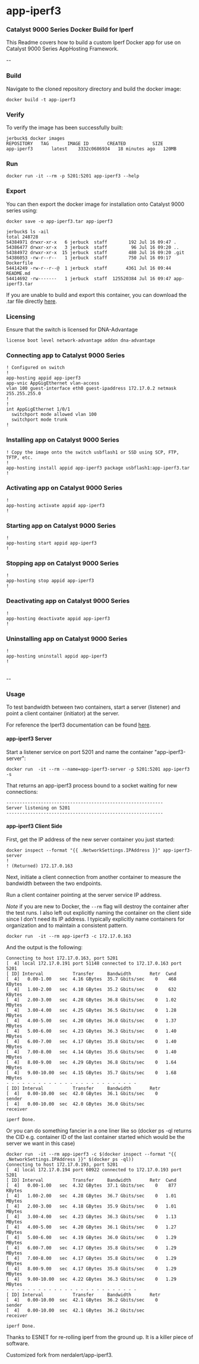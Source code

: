 # app-iperf3
###  Catalyst 9000 Series Docker Build for Iperf

This Readme covers how to build a custom Iperf Docker app for use on Catalyst 9000 Series AppHosting Framework.

--

### Build

Navigate to the cloned repository directory and build the docker image:

```
docker build -t app-iperf3
```

### Verify

To verify the image has been successfully built:

```
jerbuck$ docker images
REPOSITORY   TAG       IMAGE ID       CREATED          SIZE
app-iperf3       latest    3332c0686934   18 minutes ago   120MB

```

### Run 

```
docker run -it --rm -p 5201:5201 app-iperf3 --help
```

### Export

You can then export the docker image for installation onto Catalyst 9000 series using:

```
docker save -o app-iperf3.tar app-iperf3

jerbuck$ ls -ail
total 248728
54384971 drwxr-xr-x   6 jerbuck  staff        192 Jul 16 09:47 .
54386477 drwxr-xr-x   3 jerbuck  staff         96 Jul 16 09:20 ..
54384972 drwxr-xr-x  15 jerbuck  staff        480 Jul 16 09:20 .git
54386053 -rw-r--r--   1 jerbuck  staff        750 Jul 16 09:17 Dockerfile
54414249 -rw-r--r--@  1 jerbuck  staff       4361 Jul 16 09:44 README.md
54414692 -rw-------   1 jerbuck  staff  125520384 Jul 16 09:47 app-iperf3.tar
```

If you are unable to build and export this container, you can download the .tar file directly [here](https://cisco.box.com/s/804kbwz7vlupot53m77vvrs6h192i992).

### Licensing

Ensure that the switch is licensed for DNA-Advantage

```
license boot level network-advantage addon dna-advantage
```


### Connecting app to Catalyst 9000 Series
```
! Configured on switch
!
app-hosting appid app-iperf3
app-vnic AppGigEthernet vlan-access
vlan 100 guest-interface eth0 guest-ipaddress 172.17.0.2 netmask 255.255.255.0
!
!
int AppGigEthernet 1/0/1
  switchport mode allowed vlan 100 
  switchport mode trunk
!
```

### Installing app on Catalyst 9000 Series

```
! Copy the image onto the switch usbflash1 or SSD using SCP, FTP, TFTP, etc.
!
app-hosting install appid app-iperf3 package usbflash1:app-iperf3.tar
!
```

### Activating app on Catalyst 9000 Series

```
!
app-hosting activate appid app-iperf3
!
```

### Starting app on Catalyst 9000 Series

```
!
app-hosting start appid app-iperf3
!
```

### Stopping app on Catalyst 9000 Series

```
!
app-hosting stop appid app-iperf3
!
```

### Deactivating app on Catalyst 9000 Series

```
!
app-hosting deactivate appid app-iperf3
!
```

### Uninstalling app on Catalyst 9000 Series

```
!
app-hosting uninstall appid app-iperf3
!
```
<br>
--
<br>

### Usage

To test bandwidth between two containers, start a server (listener) and point a client container (initiator) at the server.

For reference the Iperf3 documentation can be found [here](https://iperf.fr/iperf-doc.php#3doc).

#### app-iperf3 Server

Start a listener service on port 5201 and name the container "app-iperf3-server":

```
docker run  -it --rm --name=app-iperf3-server -p 5201:5201 app-iperf3 -s
```

That returns an app-iperf3 process bound to a socket waiting for new connections:

```
-----------------------------------------------------------
Server listening on 5201
-----------------------------------------------------------
```

#### app-iperf3 Client Side

First, get the IP address of the new server container you just started:

```
docker inspect --format "{{ .NetworkSettings.IPAddress }}" app-iperf3-server
!
! (Returned) 172.17.0.163
```

Next, initiate a client connection from another container to measure the bandwidth between the two endpoints.

Run a client container pointing at the server service IP address. 

*Note* if you are new to Docker, the  `--rm` flag will destroy the container after the test runs. I also left out explicitly naming the container on the client side since I don't need its IP address. I typically explicitly name containers for organization and to maintain a consistent pattern.

```
docker run  -it --rm app-iperf3 -c 172.17.0.163
```

And the output is the following:

```
Connecting to host 172.17.0.163, port 5201
[  4] local 172.17.0.191 port 51148 connected to 172.17.0.163 port 5201
[ ID] Interval           Transfer     Bandwidth       Retr  Cwnd
[  4]   0.00-1.00   sec  4.16 GBytes  35.7 Gbits/sec    0    468 KBytes
[  4]   1.00-2.00   sec  4.10 GBytes  35.2 Gbits/sec    0    632 KBytes
[  4]   2.00-3.00   sec  4.28 GBytes  36.8 Gbits/sec    0   1.02 MBytes
[  4]   3.00-4.00   sec  4.25 GBytes  36.5 Gbits/sec    0   1.28 MBytes
[  4]   4.00-5.00   sec  4.20 GBytes  36.0 Gbits/sec    0   1.37 MBytes
[  4]   5.00-6.00   sec  4.23 GBytes  36.3 Gbits/sec    0   1.40 MBytes
[  4]   6.00-7.00   sec  4.17 GBytes  35.8 Gbits/sec    0   1.40 MBytes
[  4]   7.00-8.00   sec  4.14 GBytes  35.6 Gbits/sec    0   1.40 MBytes
[  4]   8.00-9.00   sec  4.29 GBytes  36.8 Gbits/sec    0   1.64 MBytes
[  4]   9.00-10.00  sec  4.15 GBytes  35.7 Gbits/sec    0   1.68 MBytes
- - - - - - - - - - - - - - - - - - - - - - - - -
[ ID] Interval           Transfer     Bandwidth       Retr
[  4]   0.00-10.00  sec  42.0 GBytes  36.1 Gbits/sec    0             sender
[  4]   0.00-10.00  sec  42.0 GBytes  36.0 Gbits/sec                  receiver

iperf Done.
```

Or you can do something fancier in a one liner like so (docker ps -ql returns the CID e.g. container ID of the last container started which would be the server we want in this case)

```
docker run  -it --rm app-iperf3 -c $(docker inspect --format "{{ .NetworkSettings.IPAddress }}" $(docker ps -ql))
Connecting to host 172.17.0.193, port 5201
[  4] local 172.17.0.194 port 60922 connected to 172.17.0.193 port 5201
[ ID] Interval           Transfer     Bandwidth       Retr  Cwnd
[  4]   0.00-1.00   sec  4.32 GBytes  37.1 Gbits/sec    0    877 KBytes
[  4]   1.00-2.00   sec  4.28 GBytes  36.7 Gbits/sec    0   1.01 MBytes
[  4]   2.00-3.00   sec  4.18 GBytes  35.9 Gbits/sec    0   1.01 MBytes
[  4]   3.00-4.00   sec  4.23 GBytes  36.3 Gbits/sec    0   1.13 MBytes
[  4]   4.00-5.00   sec  4.20 GBytes  36.1 Gbits/sec    0   1.27 MBytes
[  4]   5.00-6.00   sec  4.19 GBytes  36.0 Gbits/sec    0   1.29 MBytes
[  4]   6.00-7.00   sec  4.17 GBytes  35.8 Gbits/sec    0   1.29 MBytes
[  4]   7.00-8.00   sec  4.17 GBytes  35.8 Gbits/sec    0   1.29 MBytes
[  4]   8.00-9.00   sec  4.17 GBytes  35.8 Gbits/sec    0   1.29 MBytes
[  4]   9.00-10.00  sec  4.22 GBytes  36.3 Gbits/sec    0   1.29 MBytes
- - - - - - - - - - - - - - - - - - - - - - - - -
[ ID] Interval           Transfer     Bandwidth       Retr
[  4]   0.00-10.00  sec  42.1 GBytes  36.2 Gbits/sec    0             sender
[  4]   0.00-10.00  sec  42.1 GBytes  36.2 Gbits/sec                  receiver

iperf Done.
```

Thanks to ESNET for re-rolling iperf from the ground up. It is a killer piece of software.

Customized fork from nerdalert/app-iperf3.
